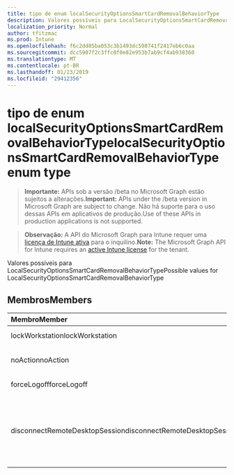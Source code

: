 ```yaml
---
title: tipo de enum localSecurityOptionsSmartCardRemovalBehaviorType
description: Valores possíveis para LocalSecurityOptionsSmartCardRemovalBehaviorType
localization_priority: Normal
author: tfitzmac
ms.prod: Intune
ms.openlocfilehash: f6c2dd85ba053c3b1493dc598741f2417eb6c0aa
ms.sourcegitcommit: dcc5907f2c3ffc0f0e82e953b7ab9cf4ab938360
ms.translationtype: MT
ms.contentlocale: pt-BR
ms.lasthandoff: 01/23/2019
ms.locfileid: "29412356"
---
```

# <a name="localsecurityoptionssmartcardremovalbehaviortype-enum-type"></a><span data-ttu-id="26f43-103">tipo de enum localSecurityOptionsSmartCardRemovalBehaviorType</span><span class="sxs-lookup"><span data-stu-id="26f43-103">localSecurityOptionsSmartCardRemovalBehaviorType enum type</span></span>

> <span data-ttu-id="26f43-104">**Importante:** APIs sob a versão /beta no Microsoft Graph estão sujeitos a alterações.</span><span class="sxs-lookup"><span data-stu-id="26f43-104">**Important:** APIs under the /beta version in Microsoft Graph are subject to change.</span></span> <span data-ttu-id="26f43-105">Não há suporte para o uso dessas APIs em aplicativos de produção.</span><span class="sxs-lookup"><span data-stu-id="26f43-105">Use of these APIs in production applications is not supported.</span></span>

> <span data-ttu-id="26f43-106">**Observação:** A API do Microsoft Graph para Intune requer uma [licença de Intune ativa](https://go.microsoft.com/fwlink/?linkid=839381) para o inquilino.</span><span class="sxs-lookup"><span data-stu-id="26f43-106">**Note:** The Microsoft Graph API for Intune requires an [active Intune license](https://go.microsoft.com/fwlink/?linkid=839381) for the tenant.</span></span>

<span data-ttu-id="26f43-107">Valores possíveis para LocalSecurityOptionsSmartCardRemovalBehaviorType</span><span class="sxs-lookup"><span data-stu-id="26f43-107">Possible values for LocalSecurityOptionsSmartCardRemovalBehaviorType</span></span>

## <a name="members"></a><span data-ttu-id="26f43-108">Membros</span><span class="sxs-lookup"><span data-stu-id="26f43-108">Members</span></span>
|<span data-ttu-id="26f43-109">Membro</span><span class="sxs-lookup"><span data-stu-id="26f43-109">Member</span></span>|<span data-ttu-id="26f43-110">Valor</span><span class="sxs-lookup"><span data-stu-id="26f43-110">Value</span></span>|<span data-ttu-id="26f43-111">Descrição</span><span class="sxs-lookup"><span data-stu-id="26f43-111">Description</span></span>|
|:---|:---|:---|
|<span data-ttu-id="26f43-112">lockWorkstation</span><span class="sxs-lookup"><span data-stu-id="26f43-112">lockWorkstation</span></span>|<span data-ttu-id="26f43-113">0</span><span class="sxs-lookup"><span data-stu-id="26f43-113">0</span></span>|<span data-ttu-id="26f43-114">Nenhuma ação</span><span class="sxs-lookup"><span data-stu-id="26f43-114">No Action</span></span>|
|<span data-ttu-id="26f43-115">noAction</span><span class="sxs-lookup"><span data-stu-id="26f43-115">noAction</span></span>|<span data-ttu-id="26f43-116">1</span><span class="sxs-lookup"><span data-stu-id="26f43-116">1</span></span>|<span data-ttu-id="26f43-117">Bloquear estação de trabalho</span><span class="sxs-lookup"><span data-stu-id="26f43-117">Lock Workstation</span></span>|
|<span data-ttu-id="26f43-118">forceLogoff</span><span class="sxs-lookup"><span data-stu-id="26f43-118">forceLogoff</span></span>|<span data-ttu-id="26f43-119">2</span><span class="sxs-lookup"><span data-stu-id="26f43-119">2</span></span>|<span data-ttu-id="26f43-120">Forçar Logoff</span><span class="sxs-lookup"><span data-stu-id="26f43-120">Force Logoff</span></span>|
|<span data-ttu-id="26f43-121">disconnectRemoteDesktopSession</span><span class="sxs-lookup"><span data-stu-id="26f43-121">disconnectRemoteDesktopSession</span></span>|<span data-ttu-id="26f43-122">3</span><span class="sxs-lookup"><span data-stu-id="26f43-122">3</span></span>|<span data-ttu-id="26f43-123">Desconectar se uma sessão remota de serviços de área de trabalho remota</span><span class="sxs-lookup"><span data-stu-id="26f43-123">Disconnect if a remote Remote Desktop Services session</span></span>|




